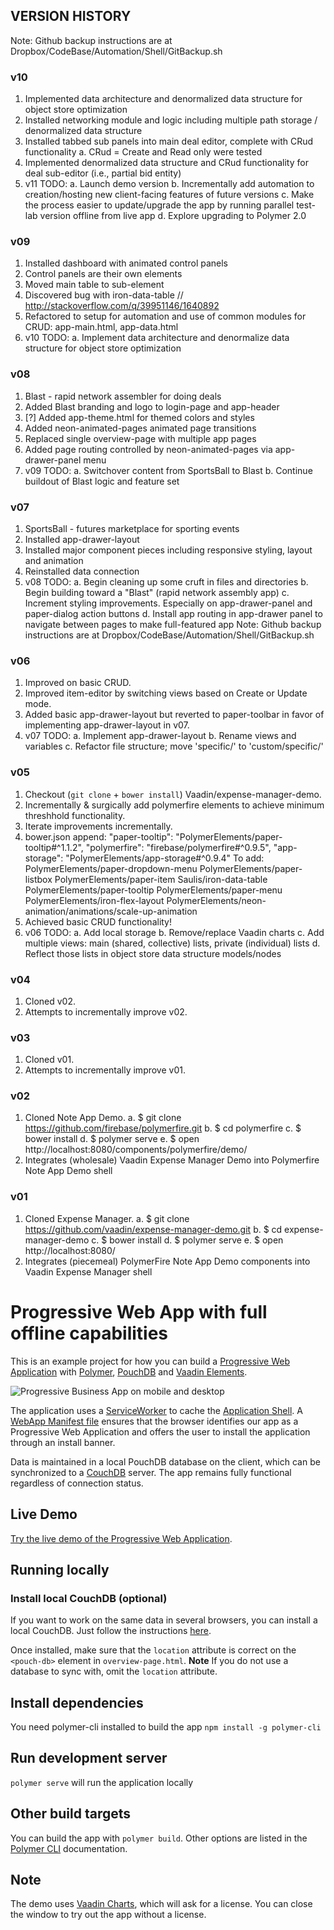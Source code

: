 ## VERSION HISTORY
Note: Github backup instructions are at Dropbox/CodeBase/Automation/Shell/GitBackup.sh

### v10
1. Implemented data architecture and denormalized data structure for object store optimization
1. Installed networking module and logic including multiple path storage / denormalized data structure
2. Installed tabbed sub panels into main deal editor, complete with CRud functionality
   a. CRud = Create and Read only were tested
3. Implemented denormalized data structure and CRud functionality for deal sub-editor (i.e., partial bid entity)
4. v11 TODO:
   a. Launch demo version
	 b. Incrementally add automation to creation/hosting new client-facing features of future versions
	 c. Make the process easier to update/upgrade the app by running parallel test-lab version offline from live app
	 d. Explore upgrading to Polymer 2.0

### v09
1. Installed dashboard with animated control panels
2. Control panels are their own elements
3. Moved main table to sub-element
4. Discovered bug with iron-data-table // http://stackoverflow.com/q/39951146/1640892
5. Refactored to setup for automation and use of common modules for CRUD: app-main.html, app-data.html
6. v10 TODO:
   a. Implement data architecture and denormalize data structure for object store optimization

### v08
1. Blast - rapid network assembler for doing deals
2. Added Blast branding and logo to login-page and app-header
3. [?] Added app-theme.html for themed colors and styles
4. Added neon-animated-pages animated page transitions
5. Replaced single overview-page with multiple app pages
6. Added page routing controlled by neon-animated-pages via app-drawer-panel menu
7. v09 TODO:
   a. Switchover content from SportsBall to Blast
   b. Continue buildout of Blast logic and feature set

### v07
1. SportsBall - futures marketplace for sporting events
2. Installed app-drawer-layout
3. Installed major component pieces including responsive styling, layout and animation
4. Reinstalled data connection
5. v08 TODO:
   a. Begin cleaning up some cruft in files and directories
	 b. Begin building toward a "Blast" (rapid network assembly app)
	 c. Increment styling improvements. Especially on app-drawer-panel and paper-dialog action buttons
	 d. Install app routing in app-drawer panel to navigate between pages to make full-featured app
Note: Github backup instructions are at Dropbox/CodeBase/Automation/Shell/GitBackup.sh

### v06
1. Improved on basic CRUD.
2. Improved item-editor by switching views based on Create or Update mode.
3. Added basic app-drawer-layout but reverted to paper-toolbar in favor of implementing
   app-drawer-layout in v07.
4. v07 TODO:
   a. Implement app-drawer-layout
	 b. Rename views and variables
	 c. Refactor file structure; move 'specific/' to 'custom/specific/'

### v05
1. Checkout (`git clone` + `bower install`) Vaadin/expense-manager-demo.
2. Incrementally & surgically add polymerfire elements to achieve minimum threshhold functionality.
3. Iterate improvements incrementally.
4. bower.json append:
	  "paper-tooltip": "PolymerElements/paper-tooltip#^1.1.2",
    "polymerfire": "firebase/polymerfire#^0.9.5",
    "app-storage": "PolymerElements/app-storage#^0.9.4"
		To add:
			PolymerElements/paper-dropdown-menu
			PolymerElements/paper-listbox
			PolymerElements/paper-item
			Saulis/iron-data-table
			PolymerElements/paper-tooltip
			PolymerElements/paper-menu
			PolymerElements/iron-flex-layout
			PolymerElements/neon-animation/animations/scale-up-animation
5. Achieved basic CRUD functionality!
6. v06 TODO:
   a. Add local storage
	 b. Remove/replace Vaadin charts
	 c. Add multiple views: main (shared, collective) lists, private (individual) lists
	 d. Reflect those lists in object store data structure models/nodes

### v04
1. Cloned v02.
2. Attempts to incrementally improve v02.

### v03
1. Cloned v01.
2. Attempts to incrementally improve v01.

### v02
1. Cloned Note App Demo.
   a. $ git clone https://github.com/firebase/polymerfire.git
   b. $ cd polymerfire
   c. $ bower install
   d. $ polymer serve
   e. $ open http://localhost:8080/components/polymerfire/demo/
2. Integrates (wholesale) Vaadin Expense Manager Demo into Polymerfire Note App Demo shell

### v01
1. Cloned Expense Manager.
   a. $ git clone https://github.com/vaadin/expense-manager-demo.git
   b. $ cd expense-manager-demo
   c. $ bower install
   d. $ polymer serve
   e. $ open http://localhost:8080/
2. Integrates (piecemeal) PolymerFire Note App Demo components into Vaadin Expense Manager shell



# Progressive Web App with full offline capabilities

This is an example project for how you can build a [Progressive Web Application](https://infrequently.org/2015/06/progressive-apps-escaping-tabs-without-losing-our-soul/) with [Polymer](https://www.polymer-project.org/1.0/), [PouchDB](https://pouchdb.com/) and [Vaadin Elements](https://vaadin.com/elements).

![Progressive Business App on mobile and desktop](https://vaadin.com/documents/10187/11914215/demo-expense_manager/f254d03f-368c-4793-baa9-a46ad1ad6ea1?t=1452512389930)


The application uses a [ServiceWorker](https://github.com/slightlyoff/ServiceWorker/blob/master/explainer.md) to cache the [Application Shell](https://developers.google.com/web/updates/2015/11/app-shell?hl=en). A [WebApp Manifest file](https://developer.mozilla.org/en-US/docs/Web/Manifest) ensures that the browser identifies our app as a Progressive Web Application and offers the user to install the application through an install banner.

Data is maintained in a local PouchDB database on the client, which can be synchronized to a [CouchDB](http://couchdb.apache.org/) server. The app remains fully functional regardless of connection status.

## Live Demo
[Try the live demo of the Progressive Web Application](http://demo.vaadin.com/expense-manager).

## Running locally

### Install local CouchDB (optional)
If you want to work on the same data in several browsers, you can install a local CouchDB. Just follow the instructions [here](https://pouchdb.com/guides/setup-couchdb.html).

Once installed, make sure that the `location` attribute is correct on the `<pouch-db>` element in `overview-page.html`. **Note** If you do not use a database to sync with, omit the `location` attribute.

## Install dependencies
You need polymer-cli installed to build the app `npm install -g polymer-cli`

## Run development server
`polymer serve` will run the application locally

## Other build targets
You can build the app with `polymer build`. Other options are listed in the [Polymer CLI](https://www.polymer-project.org/1.0/docs/tools/polymer-cli) documentation.


## Note
The demo uses [Vaadin Charts](https://vaadin.com/charts), which will ask for a license. You can close the window to try out the app without a license.
